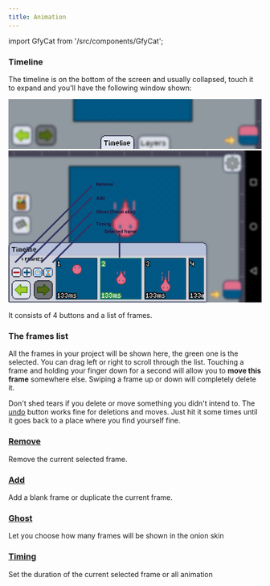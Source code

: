 ```yaml
---
title: Animation
---
```

import GfyCat from '/src/components/GfyCat';

### Timeline

The timeline is on the bottom of the screen and usually collapsed, touch it to expand and you'll have the following window shown:

![Collapsed Timeline](./collapsed-timeline.png)
![Expanded Timeline](./expanded-timeline.png)

It consists of 4 buttons and a list of frames.

### The frames list

All the frames in your project will be shown here, the green one is the selected.
You can drag left or right to scroll through the list.
Touching a frame and holding your finger down for a second will allow you to **move this frame** somewhere else.
Swiping a frame up or down will completely delete it.

<GfyCat id="BelatedSoftKittiwake"/>

Don't shed tears if you delete or move something you didn't intend to. The [undo] button works fine for deletions and moves. Just hit it some times until it goes back to a place where you find yourself fine.

<GfyCat id="WastefulSardonicEgg"/>

### [Remove]

Remove the current selected frame.

### [Add]

Add a blank frame or duplicate the current frame.

### [Ghost]

Let you choose how many frames will be shown in the onion skin

### [Timing]

Set the duration of the current selected frame or all animation

[remove]: ./manage/delete.md
[add]: ./manage/create.md
[ghost]: ./onion.md
[timing]: ./manage/timing.md
[undo]: ../history.md